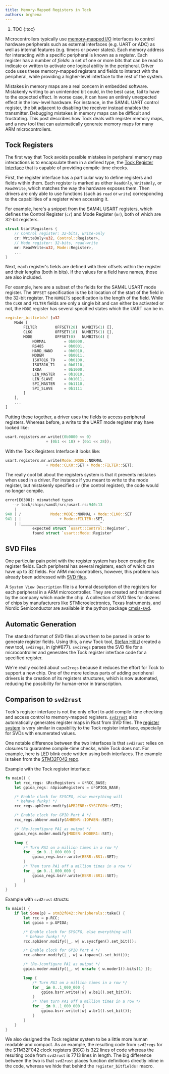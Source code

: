 ```yaml
---
title: Memory-Mapped Registers in Tock
authors: brghena
---
```


1. TOC
{:toc}


Microcontrollers typically use [memory-mapped
I/O](https://en.wikipedia.org/wiki/Memory-mapped_I/O) interfaces to
control hardware peripherals such as external interfaces (e.g. UART or
ADC) as well as internal features (e.g. timers or power states). Each memory
address for interacting with a specific peripheral is known as a *register*.
Each register has a number of *fields*: a set of one or more
bits that can be read to indicate or written to activate one logical ability
in the peripheral. Driver code uses these memory-mapped registers and fields to
interact with the peripheral, while providing a higher-level interface to the
rest of the system.

Mistakes in memory maps are a real concern in embedded software. Mistakenly
writing to an unintended bit could, in the best case, fail to have to the expected
effect. In worse case, it can have an entirely unexpected effect in the
low-level hardware. For instance, in the SAM4L UART control register, the bit
adjacent to disabling the receiver instead enables the transmitter. Debugging
mistakes in memory maps can be difficult and frustrating. This post
describes how Tock deals with register memory maps, and a new tool that can
automatically generate memory maps for many ARM microcontrollers.

## Tock Registers

The first way that Tock avoids possible mistakes in peripheral memory map
interactions is to encapsulate them in a defined type, the
[Tock Register Interface](https://github.com/tock/tock/tree/master/kernel/src/common/regs)
that is capable of providing compile-time checks.

First, the register interface has a particular way to define registers and
fields within them. Each register is marked as either `ReadOnly`, `WriteOnly`,
or `ReadWrite`, which matches the way the hardware exposes them. Then
drivers are only able to use functions (such as `read` or `write`)
corresponding to the capabilities of a register when accessing it.

For example, here's a snippet from the SAM4L USART registers, which defines the
Control Register (`cr`) and Mode Register (`mr`), both of which are 32-bit
registers.

```rust
struct UsartRegisters {
    // Control register: 32-bits, write-only
    cr: WriteOnly<u32, Control::Register>,
    // Mode register: 32-bits, read-write
    mr: ReadWrite<u32, Mode::Register>,
    ...
}
```

Next, each register's fields are defined with their offsets within the
register and their lengths (both in bits). If the values for a field have
names, those are also included.

For example, here are a subset of the fields for the SAM4L USART mode register.
The `OFFSET` specification is the bit location of the start of the field in the
32-bit register. The `NUMBITS` specification is the length of the field. While
the `CLK0` and `FILTER` fields are only a single bit and can either be
activated or not, the `MODE` register has several specified states which the
UART can be in.

```rust
register_bitfields! [u32
    Mode [
        FILTER        OFFSET(28)  NUMBITS(1) [],
        CLKO          OFFSET(18)  NUMBITS(1) [],
        MODE          OFFSET(0)   NUMBITS(4) [
            NORMAL        = 0b0000,
            RS485         = 0b0001,
            HARD_HAND     = 0b0010,
            MODEM         = 0b0011,
            ISO7816_T0    = 0b0100,
            ISO7816_T1    = 0b0110,
            IRDA          = 0b1000,
            LIN_MASTER    = 0b1010,
            LIN_SLAVE     = 0b1011,
            SPI_MASTER    = 0b1110,
            SPI_SLAVE     = 0b1111
        ]
    ],
    ...
]
```

Putting these together, a driver uses the fields to access peripheral
registers. Whereas before, a write to the UART mode register may have looked
like:

```rust
usart.registers.mr.write((0b0000 << 0)
                  + (0b1 << 18) + (0b1 << 28));
```

With the Tock Registers Interface it looks like:

```rust
usart.registers.mr.write(Mode::MODE::NORMAL
                  + Mode::CLKO::SET + Mode::FILTER::SET);
```

The really cool bit about the registers system is that it prevents mistakes
when used in a driver. For instance if you meant to write to the mode register,
but mistakenly specified `cr` (the control register), the code would no longer
compile.

```rust
error[E0308]: mismatched types
   --> tock/chips/sam4l/src/usart.rs:940:13
    |
940 | /             Mode::MODE::NORMAL + Mode::CLK0::SET
941 | |                 + Mode::FILTER::SET,
    | |___________________________________^
            expected struct `usart::Control::Register`,
            found struct `usart::Mode::Register`
```

## SVD Files

One particular pain point with the register system has been creating the
register fields. Each peripheral has several registers, each of which can have
up to 32 fields. For ARM microcontrollers, however, this problem has already
been addressed with
[SVD files](http://arm-software.github.io/CMSIS_5/SVD/html/index.html).

A `System View Description` file is a formal description of the registers for
each peripheral in a ARM microcontroller. They are created and maintained by
the company which made the chip. A collection of SVD files for dozens of chips
by manufacturers like STMicroelectronics, Texas Instruments, and Nordic
Semiconductor are available in the python package
[cmsis-svd](https://github.com/posborne/cmsis-svd).

## Automatic Generation

The standard format of SVD files allows them to be parsed in order to generate
register fields. Using this, a new Tock tool, [Stefan Hölzl](https://github.com/stefanhoelzl)
created a new tool, `svd2regs`, in (gh#877). `svd2regs` parses the SVD
file for a microcontroller and generates the Tock register interface code for a
specified register.

We're really excited about `svd2regs` because it reduces the effort for Tock to
support a new chip. One of the more tedious parts of adding peripheral drivers
is the creation of its registers structures, which is now automated, reducing
the possibility for human-error in transcription.

## Comparison to `svd2rust`

Tock's register interface is not the only effort to add compile-time
checking and access control to memory-mapped registers.
[`svd2rust`](https://github.com/japaric/svd2rust) also automatically generates
register maps in Rust from SVD files. The
[register system](https://docs.rs/svd2rust/0.12.1/svd2rust/) is very
similar in capability to the Tock register interface, especially for SVDs with
enumerated values.

One notable difference between the two interfaces is that `svd2rust` relies on
closures to guarantee compile-time checks, while Tock does not. For example,
here is LED blink code written using both interfaces. The example is taken from
the [STM32F042 repo](https://github.com/therealprof/stm32f042/blob/master/examples/blinky.rs).

Example with the Tock register interface:

```rust
fn main() {
    let rcc_regs: &RccRegisters = &*RCC_BASE;
    let gpioa_regs: &GpioaRegisters = &*GPIOA_BASE;

    /* Enable clock for SYSCFG, else everything will
     * behave funky! */
    rcc_regs.apb2enr.modify(APB2ENR::SYSCFGEN::SET);

    /* Enable clock for GPIO Port A */
    rcc_regs.ahbenr.modify(AHBENR::IOPAEN::SET);

    /* (Re-)configure PA1 as output */
    gpioa_regs.moder.modify(MODER::MODER1::SET);

    loop {
        /* Turn PA1 on a million times in a row */
        for _ in 0..1_000_000 {
            gpioa_regs.bsrr.write(BSRR::BS1::SET);
        }
        /* Then turn PA1 off a million times in a row */
        for _ in 0..1_000_000 {
            gpioa_regs.bsrr.write(BSRR::BR1::SET);
        }
    }
}
```

Example with `svd2rust` structs:

```rust
fn main() {
    if let Some(p) = stm32f042::Peripherals::take() {
        let rcc = p.RCC;
        let gpioa = p.GPIOA;

        /* Enable clock for SYSCFG, else everything will
         * behave funky! */
        rcc.apb2enr.modify(|_, w| w.syscfgen().set_bit());

        /* Enable clock for GPIO Port A */
        rcc.ahbenr.modify(|_, w| w.iopaen().set_bit());

        /* (Re-)configure PA1 as output */
        gpioa.moder.modify(|_, w| unsafe { w.moder1().bits(1) });

        loop {
            /* Turn PA1 on a million times in a row */
            for _ in 0..1_000_000 {
                gpioa.bsrr.write(|w| w.bs1().set_bit());
            }
            /* Then turn PA1 off a million times in a row */
            for _ in 0..1_000_000 {
                gpioa.bsrr.write(|w| w.br1().set_bit());
            }
        }
    }
}
```

We also designed the Tock register system to be a little more human readable
and compact. As an example, the resulting code from `svd2regs` for the
STM32F042 clock registers (RCC) is 322 lines of code whereas the resulting
code from `svd2rust` is 7713 lines in length. The big difference between the
two is that `svd2rust` places function definitions directly inline in the code,
whereas we hide that behind the `register_bitfields!` macro.

